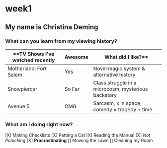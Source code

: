 # week1

## My name is Christina Deming

### What can you learn from my viewing history?

**TV Shows I've watched recently | Awesome | What did I like?**
--- | --- | ---
Motherland: Fort Salem | Yes | Novel magic system & alternative history
Snowpiercer | So Far | Class struggle in a microcosm, mysterious backstory
Avenue 5 | OMG | Sarcasm, x in space, comedy = tragedy + time

### What am I doing right now?

[X] Making Checklists
[X] Petting a Cat
[X] Reading the Manual
[X] *Not Panicking*
[X] **Procrastinating**
[] Mowing the Lawn
[] Cleaning my Room